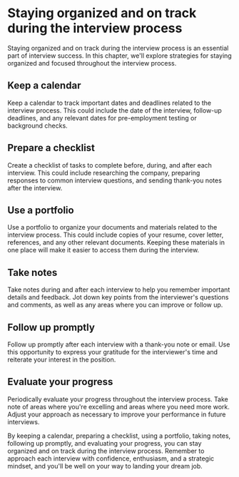 Staying organized and on track during the interview process
==============================================================================================================

Staying organized and on track during the interview process is an essential part of interview success. In this chapter, we'll explore strategies for staying organized and focused throughout the interview process.

Keep a calendar
---------------

Keep a calendar to track important dates and deadlines related to the interview process. This could include the date of the interview, follow-up deadlines, and any relevant dates for pre-employment testing or background checks.

Prepare a checklist
-------------------

Create a checklist of tasks to complete before, during, and after each interview. This could include researching the company, preparing responses to common interview questions, and sending thank-you notes after the interview.

Use a portfolio
---------------

Use a portfolio to organize your documents and materials related to the interview process. This could include copies of your resume, cover letter, references, and any other relevant documents. Keeping these materials in one place will make it easier to access them during the interview.

Take notes
----------

Take notes during and after each interview to help you remember important details and feedback. Jot down key points from the interviewer's questions and comments, as well as any areas where you can improve or follow up.

Follow up promptly
------------------

Follow up promptly after each interview with a thank-you note or email. Use this opportunity to express your gratitude for the interviewer's time and reiterate your interest in the position.

Evaluate your progress
----------------------

Periodically evaluate your progress throughout the interview process. Take note of areas where you're excelling and areas where you need more work. Adjust your approach as necessary to improve your performance in future interviews.

By keeping a calendar, preparing a checklist, using a portfolio, taking notes, following up promptly, and evaluating your progress, you can stay organized and on track during the interview process. Remember to approach each interview with confidence, enthusiasm, and a strategic mindset, and you'll be well on your way to landing your dream job.

